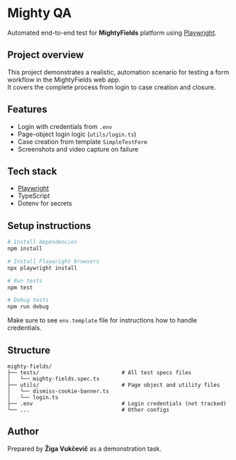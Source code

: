 # Mighty QA

Automated end-to-end test for **MightyFields** platform using [Playwright](https://playwright.dev/).

## Project overview

This project demonstrates a realistic, automation scenario for testing a form workflow in the MightyFields web app.  
It covers the complete process from login to case creation and closure.

## Features

- Login with credentials from `.env`
- Page-object login logic (`utils/login.ts`)
- Case creation from template `SimpleTestForm`
- Screenshots and video capture on failure

## Tech stack

- [Playwright](https://playwright.dev/)
- TypeScript
- Dotenv for secrets

## Setup instructions

```bash
# Install dependencies
npm install

# Install Playwright browsers
npx playwright install

# Run tests
npm test

# Debug tests
npm run debug
```

Make sure to see `env.template` file for instructions how to handle credentials.

## Structure

```
mighty-fields/
├── tests/                          # All test specs files
│   └── mighty-fields.spec.ts
├── utils/                          # Page object and utility files
│   └── dismiss-cookie-banner.ts
│   └── login.ts
├── .env                            # Login credentials (not tracked)
└── ...                             # Other configs
```

## Author

Prepared by **Žiga Vukčevič** as a demonstration task.
